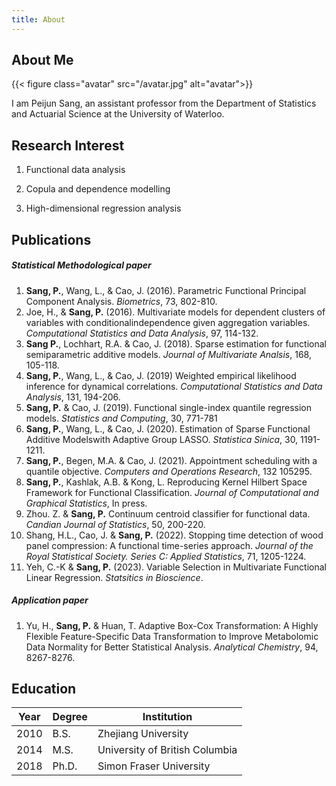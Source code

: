 ```yaml
---
title: About
---
```


## About Me

{{< figure class="avatar" src="/avatar.jpg" alt="avatar">}}

I am Peijun Sang, an assistant professor from the Department of Statistics and Actuarial Science at the University of Waterloo.

## Research Interest

1. Functional data analysis

2. Copula and dependence modelling

3. High-dimensional regression analysis

## Publications

##### Statistical Methodological paper

1. **Sang, P.**, Wang, L., & Cao, J. (2016). Parametric Functional Principal Component Analysis. *Biometrics*, 73, 802-810.
2. Joe, H., & **Sang, P.** (2016). Multivariate models for dependent clusters of variables with conditionalindependence given aggregation variables. *Computational Statistics and Data Analysis*, 97, 114-132.
3. **Sang P.**, Lochhart, R.A. & Cao, J. (2018). Sparse estimation for functional semiparametric additive models. *Journal of Multivariate Analsis*, 168, 105-118.
4. **Sang, P.**, Wang, L., & Cao, J. (2019) Weighted empirical likelihood inference for dynamical correlations. *Computational Statistics and Data Analysis*, 131, 194-206.
5. **Sang, P.** & Cao, J. (2019). Functional single-index quantile regression models. *Statistics and Computing*, 30, 771-781
6. **Sang, P.**, Wang, L., & Cao, J. (2020). Estimation of Sparse Functional Additive Modelswith Adaptive Group LASSO. *Statistica Sinica*, 30, 1191-1211.
7. **Sang, P.**, Begen, M.A. & Cao, J. (2021). Appointment scheduling with a quantile objective. *Computers and Operations Research*, 132 105295.
8. **Sang, P.**, Kashlak, A.B. & Kong, L. Reproducing Kernel Hilbert Space Framework for Functional Classification. *Journal of Computational and Graphical Statistics*, In press.
9. Zhou. Z. & **Sang, P.** Continuum centroid classifier for functional data. *Candian Journal of Statistics*, 50, 200-220.
10. Shang, H.L., Cao, J. & **Sang, P.** (2022). Stopping time detection of wood panel compression: A functional time-series approach. *Journal of the Royal Statistical Society. Series C: Applied Statistics*, 71, 1205-1224.
11. Yeh, C.-K & **Sang, P.** (2023). Variable Selection in Multivariate Functional Linear Regression. *Statsitics in Bioscience*.

##### Application paper

1. Yu, H., **Sang, P.** & Huan, T. Adaptive Box-Cox Transformation: A Highly Flexible Feature-Specific Data Transformation to Improve Metabolomic Data Normality for Better Statistical Analysis. *Analytical Chemistry*, 94, 8267-8276.

## Education

Year | Degree | Institution
-----|-------|--------
2010 | B.S.  | Zhejiang University 
2014 | M.S. | University of British Columbia 
2018 | Ph.D. | Simon Fraser University